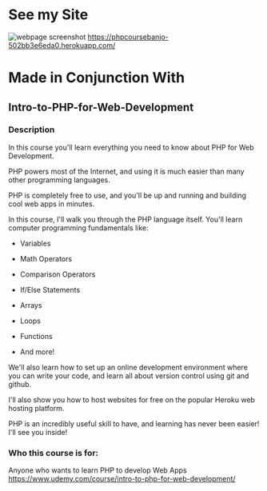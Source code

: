 # See my Site
![webpage screenshot](https://private-user-images.githubusercontent.com/112668448/290878919-10dd67e1-7746-4d48-9bf1-833aa116769b.png?jwt=eyJhbGciOiJIUzI1NiIsInR5cCI6IkpXVCJ9.eyJpc3MiOiJnaXRodWIuY29tIiwiYXVkIjoicmF3LmdpdGh1YnVzZXJjb250ZW50LmNvbSIsImtleSI6ImtleTEiLCJleHAiOjE3MDI2NTc3NTUsIm5iZiI6MTcwMjY1NzQ1NSwicGF0aCI6Ii8xMTI2Njg0NDgvMjkwODc4OTE5LTEwZGQ2N2UxLTc3NDYtNGQ0OC05YmYxLTgzM2FhMTE2NzY5Yi5wbmc_WC1BbXotQWxnb3JpdGhtPUFXUzQtSE1BQy1TSEEyNTYmWC1BbXotQ3JlZGVudGlhbD1BS0lBSVdOSllBWDRDU1ZFSDUzQSUyRjIwMjMxMjE1JTJGdXMtZWFzdC0xJTJGczMlMkZhd3M0X3JlcXVlc3QmWC1BbXotRGF0ZT0yMDIzMTIxNVQxNjI0MTVaJlgtQW16LUV4cGlyZXM9MzAwJlgtQW16LVNpZ25hdHVyZT1lOGQ3MGMxNWY5YTdmZGM5YTY1ZDU1YmI1MjVlYjhjZjI2OWM5MTg3YTQ0YzcwZGIzZjYwZjFmOWQ4NmRjZGMzJlgtQW16LVNpZ25lZEhlYWRlcnM9aG9zdCZhY3Rvcl9pZD0wJmtleV9pZD0wJnJlcG9faWQ9MCJ9.SBo2mMibGSAuEJ5DRh_jZQwIfw64ZSD9wV-VmTpKmxk)
https://phpcoursebanjo-502bb3e6eda0.herokuapp.com/
<!-- local -->
<!-- cd /c/xampp/htdocs/Intro-to-PHP-for-Web-Development -->
<!-- http://localhost/intro-to-php-for-web-development/ -->

# Made in Conjunction With
## Intro-to-PHP-for-Web-Development
### Description
In this course you'll learn everything you need to know about PHP for Web Development.

PHP powers most of the Internet, and using it is much easier than many other programming languages. 

PHP is completely free to use, and you'll be up and running and building cool web apps in minutes. 

In this course, I'll walk you through the PHP language itself.  You'll learn computer programming fundamentals like:

- Variables

- Math Operators

- Comparison Operators

- If/Else Statements

- Arrays

- Loops

- Functions

- And more!

We'll also learn how to set up an online development environment where you can write your code, and learn all about version control using git and github.

I'll also show you how to host websites for free on the popular Heroku web hosting platform.

PHP is an incredibly useful skill to have, and learning has never been easier!  I'll see you inside!

### Who this course is for:
Anyone who wants to learn PHP to develop Web Apps
https://www.udemy.com/course/intro-to-php-for-web-development/
